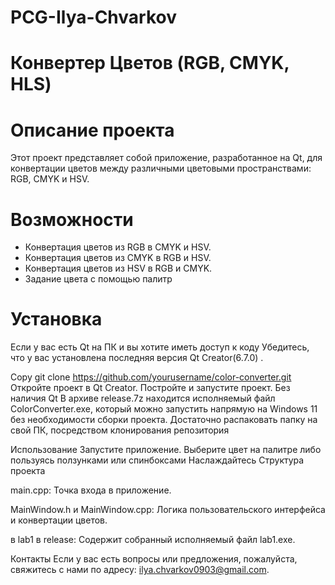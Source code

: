 # PCG-Ilya-Chvarkov
# Конвертер Цветов (RGB, CMYK, HLS)
# Описание проекта
Этот проект представляет собой приложение, разработанное на Qt, для конвертации цветов между различными цветовыми пространствами: RGB, CMYK и HSV.

# Возможности
  - Конвертация цветов из RGB в CMYK и HSV.
  - Конвертация цветов из CMYK в RGB и HSV.
  - Конвертация цветов из HSV в RGB и CMYK.
  - Задание цвета с помощью палитр
# Установка
   Если у вас есть Qt на ПК и вы хотите иметь доступ к коду Убедитесь, что у вас установлена последняя версия Qt Creator(6.7.0) . 

   Copy git clone https://github.com/yourusername/color-converter.git 
   Откройте проект в Qt Creator. Постройте и запустите проект. Без наличия Qt В архиве release.7z находится исполняемый файл ColorConverter.exe, который можно запустить напрямую на Windows 11 без необходимости сборки проекта. Достаточно распаковать папку на свой ПК, посредством клонирования репозитория

Использование
Запустите приложение.
Выберите цвет на палитре либо пользуясь ползунками или спинбоксами
Наслаждайтесь
Структура проекта

main.cpp: Точка входа в приложение.

MainWindow.h и MainWindow.cpp: Логика пользовательского интерфейса и конвертации цветов.

в lab1 в release: Содержит собранный исполняемый файл lab1.exe.

Контакты
Если у вас есть вопросы или предложения, пожалуйста, свяжитесь с нами по адресу: ilya.chvarkov0903@gmail.com.
